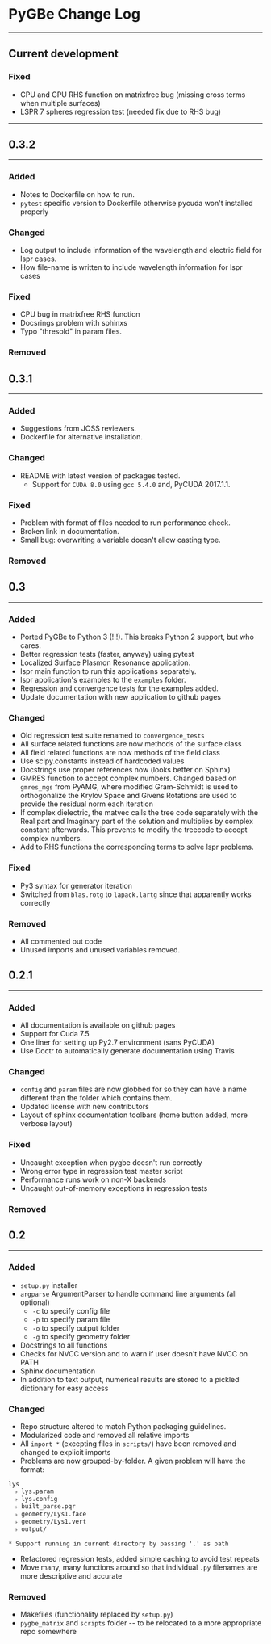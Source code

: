 # PyGBe Change Log
----
## Current development

### Fixed

* CPU and GPU RHS function on matrixfree bug (missing cross terms when multiple surfaces)
* LSPR 7 spheres regression test (needed fix due to RHS bug)    
---

## 0.3.2
---
### Added

* Notes to Dockerfile on how to run.
* `pytest` specific version to Dockerfile otherwise pycuda won't installed properly 

### Changed

* Log output to include information of the wavelength and electric field for lspr cases.
* How file-name is written  to include wavelength information for lspr cases

### Fixed

* CPU bug in matrixfree RHS function
* Docsrings problem with sphinxs
* Typo "thresold" in param files. 

### Removed


## 0.3.1
---
### Added

* Suggestions from JOSS reviewers.
* Dockerfile for alternative installation.

### Changed

* README with latest version of packages tested.
  * Support for `CUDA 8.0` using `gcc 5.4.0` and, PyCUDA 2017.1.1.

### Fixed

* Problem with format of files needed to run performance check.
* Broken link in documentation.
* Small bug: overwriting a variable doesn't allow casting type. 

### Removed


## 0.3
---
### Added

* Ported PyGBe to Python 3 (!!!).  This breaks Python 2 support, but who cares.
* Better regression tests (faster, anyway) using pytest
* Localized Surface Plasmon Resonance application.
* lspr main function to run this applications separately. 
* lspr application's examples to the `examples` folder.
* Regression and convergence tests for the examples added. 
* Update documentation with new application to github pages

### Changed

* Old regression test suite renamed to `convergence_tests`
* All surface related functions are now methods of the surface class
* All field related functions are now methods of the field class
* Use scipy.constants instead of hardcoded values
* Docstrings use proper references now (looks better on Sphinx)
* GMRES function to accept complex numbers. Changed based on `gmres_mgs`
from PyAMG, where modified Gram-Schmidt is used to orthogonalize the
Krylov Space and Givens Rotations are used to provide the residual 
norm each iteration
* If complex dielectric, the matvec calls the tree code
separately with the Real part and Imaginary part of the solution and
multiplies by complex constant afterwards. This prevents to modify the 
treecode to accept complex numbers.
* Add to RHS functions the corresponding terms to solve lspr problems.


### Fixed

* Py3 syntax for generator iteration
* Switched from `blas.rotg` to `lapack.lartg` since that apparently works correctly

### Removed

* All commented out code
* Unused imports and unused variables removed.


## 0.2.1
---
### Added

* All documentation is available on github pages
* Support for Cuda 7.5
* One liner for setting up Py2.7 environment (sans PyCUDA)
* Use Doctr to automatically generate documentation using Travis

### Changed
* `config` and `param` files are now globbed for so they can have a name different
  than the folder which contains them.  
* Updated license with new contributors
* Layout of sphinx documentation toolbars (home button added, more verbose layout)

### Fixed

* Uncaught exception when pygbe doesn't run correctly
* Wrong error type in regression test master script
* Performance runs work on non-X backends
* Uncaught out-of-memory exceptions in regression tests

### Removed


## 0.2
---
### Added
* `setup.py` installer
* `argparse` ArgumentParser to handle command line arguments (all optional)
  * `-c` to specify config file
  * `-p` to specify param file
  * `-o` to specify output folder
  * `-g` to specify geometry folder
* Docstrings to all functions
* Checks for NVCC version and to warn if user doesn't have NVCC on PATH
* Sphinx documentation
* In addition to text output, numerical results are stored to a pickled dictionary for easy access
  
### Changed
* Repo structure altered to match Python packaging guidelines.
* Modularized code and removed all relative imports
* All `import *` (excepting files in `scripts/`) have been removed and changed to explicit imports
* Problems are now grouped-by-folder.  A given problem will have the format:
```
lys 
  ˫ lys.param
  ˫ lys.config
  ˫ built_parse.pqr
  ˫ geometry/Lys1.face
  ˫ geometry/Lys1.vert
  ˫ output/

* Support running in current directory by passing '.' as path
```
* Refactored regression tests, added simple caching to avoid test repeats
* Move many, many functions around so that individual `.py` filenames are more descriptive and accurate

### Removed
* Makefiles (functionality replaced by `setup.py`)
* `pygbe_matrix` and `scripts` folder -- to be relocated to a more appropriate repo somewhere

